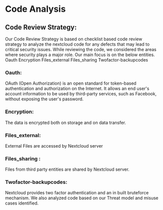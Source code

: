 
# Code Analysis
## Code Review Strategy:
Our Code Review Strategy is based on checklist based code review strategy to analyze the nextcloud code for any defects that may lead to critical security issues. While reviewing the code, we considered the areas where security plays a major role. Our main focus is on the below entities.
Oauth
Encryption
Files_external
Files_sharing
Twofactor-backupcodes
### Oauth: 
OAuth (Open Authorization) is an open standard for token-based authentication and authorization on the Internet. It allows an end user's account information to be used by third-party services, such as Facebook, without exposing the user's password.
### Encryption:
The data is encrypted both on storage and on data transfer.
### Files_external:
External Files are accessed by Nextcloud server
### Files_sharing :
Files from third party entities are shared by Nextcloud server.
### Twofactor-backupcodes:
Nextcloud provides two factor authentication and an in built bruteforce mechanism.
We also analyzed code based on our Threat model and misuse cases identified.
